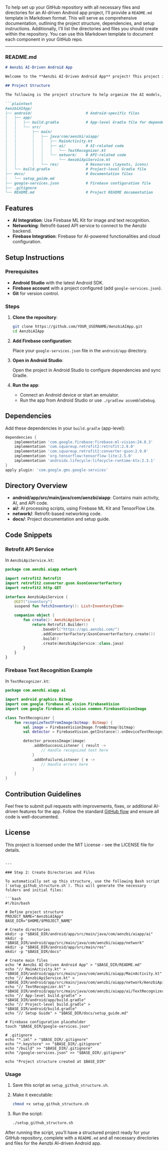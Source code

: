 To help set up your GitHub repository with all necessary files and directories for an AI-driven Android app project, I'll provide a `README.md` template in Markdown format. This will serve as comprehensive documentation, outlining the project structure, dependencies, and setup instructions. Additionally, I'll list the directories and files you should create within the repository. You can use this Markdown template to document each component in your GitHub repo.

---

### README.md

```markdown
# Aenzbi AI-Driven Android App

Welcome to the **Aenzbi AI-Driven Android App** project! This project is designed to integrate advanced AI capabilities into the Aenzbi suite apps, using technologies like Firebase, TensorFlow Lite, and Retrofit to connect to the Aenzbi backend API.

## Project Structure

The following is the project structure to help organize the AI models, API service, Firebase configuration, and main app modules.

```plaintext
AenzbiAIApp/
├── android/                        # Android-specific files
│   ├── app/
│   │   ├── build.gradle            # App-level Gradle file for dependencies
│   │   └── src/
│   │       ├── main/
│   │       │   ├── java/com/aenzbi/aiapp/
│   │       │   │   ├── MainActivity.kt
│   │       │   │   ├── ai/         # AI-related code
│   │       │   │   │   └── TextRecognizer.kt
│   │       │   │   └── network/    # API-related code
│   │       │   │       └── AenzbiApiService.kt
│   │       │   └── res/            # Resources (layouts, icons)
│   └── build.gradle                # Project-level Gradle file
├── docs/                           # Documentation files
│   └── setup_guide.md
├── google-services.json            # Firebase configuration file
├── .gitignore
└── README.md                       # Project README documentation
```

## Features

- **AI Integration**: Use Firebase ML Kit for image and text recognition.
- **Networking**: Retrofit-based API service to connect to the Aenzbi backend.
- **Firebase Integration**: Firebase for AI-powered functionalities and cloud configuration.

## Setup Instructions

### Prerequisites

- **Android Studio** with the latest Android SDK.
- **Firebase account** with a project configured (add `google-services.json`).
- **Git** for version control.

### Steps

1. **Clone the repository**:

   ```bash
   git clone https://github.com/YOUR_USERNAME/AenzbiAIApp.git
   cd AenzbiAIApp
   ```

2. **Add Firebase configuration**:

   Place your `google-services.json` file in the `android/app` directory.

3. **Open in Android Studio**:

   Open the project in Android Studio to configure dependencies and sync Gradle.

4. **Run the app**:

   - Connect an Android device or start an emulator.
   - Run the app from Android Studio or use `./gradlew assembleDebug`.

## Dependencies

Add these dependencies in your `build.gradle` (app-level):

```gradle
dependencies {
    implementation 'com.google.firebase:firebase-ml-vision:24.0.3'
    implementation 'com.squareup.retrofit2:retrofit:2.9.0'
    implementation 'com.squareup.retrofit2:converter-gson:2.9.0'
    implementation 'org.tensorflow:tensorflow-lite:2.5.0'
    implementation 'androidx.lifecycle:lifecycle-runtime-ktx:2.3.1'
}
apply plugin: 'com.google.gms.google-services'
```

## Directory Overview

- **android/app/src/main/java/com/aenzbi/aiapp**: Contains main activity, AI, and API code.
- **ai/**: AI processing scripts, using Firebase ML Kit and TensorFlow Lite.
- **network/**: Retrofit-based networking code.
- **docs/**: Project documentation and setup guide.

## Code Snippets

### Retrofit API Service

In `AenzbiApiService.kt`:

```kotlin
package com.aenzbi.aiapp.network

import retrofit2.Retrofit
import retrofit2.converter.gson.GsonConverterFactory
import retrofit2.http.GET

interface AenzbiApiService {
    @GET("inventory")
    suspend fun fetchInventory(): List<InventoryItem>

    companion object {
        fun create(): AenzbiApiService {
            return Retrofit.Builder()
                .baseUrl("https://api.aenzbi.com/")
                .addConverterFactory(GsonConverterFactory.create())
                .build()
                .create(AenzbiApiService::class.java)
        }
    }
}
```

### Firebase Text Recognition Example

In `TextRecognizer.kt`:

```kotlin
package com.aenzbi.aiapp.ai

import android.graphics.Bitmap
import com.google.firebase.ml.vision.FirebaseVision
import com.google.firebase.ml.vision.common.FirebaseVisionImage

class TextRecognizer {
    fun recognizeTextFromImage(bitmap: Bitmap) {
        val image = FirebaseVisionImage.fromBitmap(bitmap)
        val detector = FirebaseVision.getInstance().onDeviceTextRecognizer

        detector.processImage(image)
            .addOnSuccessListener { result ->
                // Handle recognized text here
            }
            .addOnFailureListener { e ->
                // Handle errors here
            }
    }
}
```

## Contribution Guidelines

Feel free to submit pull requests with improvements, fixes, or additional AI-driven features for the app. Follow the standard [GitHub flow](https://guides.github.com/introduction/flow/) and ensure all code is well-documented.

## License

This project is licensed under the MIT License - see the LICENSE file for details.
```

---

### Step 2: Create Directories and Files

To automatically set up this structure, use the following Bash script (`setup_github_structure.sh`). This will generate the necessary folders and initial files:

```bash
#!/bin/bash

# Define project structure
PROJECT_NAME="AenzbiAIApp"
BASE_DIR="$HOME/$PROJECT_NAME"

# Create directories
mkdir -p "$BASE_DIR/android/app/src/main/java/com/aenzbi/aiapp/ai"
mkdir -p "$BASE_DIR/android/app/src/main/java/com/aenzbi/aiapp/network"
mkdir -p "$BASE_DIR/android/app/src/main/res"
mkdir -p "$BASE_DIR/docs"

# Create main files
echo "# Aenzbi AI-Driven Android App" > "$BASE_DIR/README.md"
echo "// MainActivity.kt" > "$BASE_DIR/android/app/src/main/java/com/aenzbi/aiapp/MainActivity.kt"
echo "// AenzbiApiService.kt" > "$BASE_DIR/android/app/src/main/java/com/aenzbi/aiapp/network/AenzbiApiService.kt"
echo "// TextRecognizer.kt" > "$BASE_DIR/android/app/src/main/java/com/aenzbi/aiapp/ai/TextRecognizer.kt"
echo "// App-level build.gradle" > "$BASE_DIR/android/app/build.gradle"
echo "// Project-level build.gradle" > "$BASE_DIR/android/build.gradle"
echo "// Setup Guide" > "$BASE_DIR/docs/setup_guide.md"

# Firebase configuration placeholder
touch "$BASE_DIR/google-services.json"

# .gitignore
echo "*.iml" > "$BASE_DIR/.gitignore"
echo "*.keystore" >> "$BASE_DIR/.gitignore"
echo "/build" >> "$BASE_DIR/.gitignore"
echo "/google-services.json" >> "$BASE_DIR/.gitignore"

echo "Project structure created at $BASE_DIR"
```

### Usage

1. Save this script as `setup_github_structure.sh`.
2. Make it executable:

   ```bash
   chmod +x setup_github_structure.sh
   ```

3. Run the script:

   ```bash
   ./setup_github_structure.sh
   ```

After running the script, you’ll have a structured project ready for your GitHub repository, complete with a `README.md` and all necessary directories and files for the Aenzbi AI-driven Android app.
